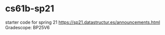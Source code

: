 # cs61b-sp21
starter code for spring 21
https://sp21.datastructur.es/announcements.html
Gradescope: BP25V6

